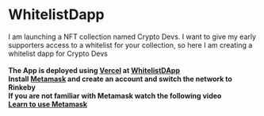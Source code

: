 # WhitelistDapp
<div>I am launching a NFT collection named Crypto Devs. I want to give my early supporters access to a whitelist for your collection, so here I am creating a whitelist dapp for Crypto Devs</div><br/>
<b>The App is deployed using <a href="https://vercel.com">Vercel</a> at <a href="https://whitelist-dapp-olive-five.vercel.app/">WhitelistDApp</a> </b>
<br/>
<b> Install <a href="https://chrome.google.com/webstore/detail/metamask/nkbihfbeogaeaoehlefnkodbefgpgknn?hl=en">Metamask</a> and create an account and switch the network to Rinkeby</b><br>
<b> If you are not familiar with Metamask watch the following video <b><br>
  <a href="https://youtu.be/tw-tQD0jztE">Learn to use Metamask</a>
